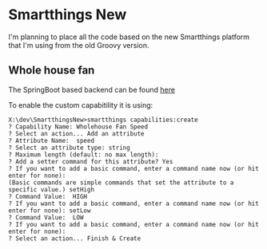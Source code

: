 # Smartthings New

I'm planning to place all the code based on the new Smartthings platform that I'm using from the old Groovy version.

## Whole house fan

The SpringBoot based backend can be found [here](https://github.com/cl0udninja/rPi.QuietCool)

To enable the custom capabitility it is using:
```
X:\dev\SmartthingsNew>smartthings capabilities:create
? Capability Name: Wholehouse Fan Speed
? Select an action... Add an attribute
? Attribute Name:  speed
? Select an attribute type: string
? Maximum length (default: no max length):
? Add a setter command for this attribute? Yes
? If you want to add a basic command, enter a command name now (or hit enter for none):
(Basic commands are simple commands that set the attribute to a specific value.) setHigh
? Command Value:  HIGH
? If you want to add a basic command, enter a command name now (or hit enter for none): setLow
? Command Value:  LOW
? If you want to add a basic command, enter a command name now (or hit enter for none):
? Select an action... Finish & Create
```
